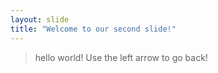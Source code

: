 ```yaml
---
layout: slide
title: "Welcome to our second slide!"
---
```

> hello world!
Use the left arrow to go back!
